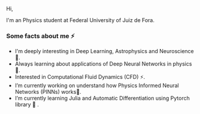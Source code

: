 Hi,

I'm an Physics student at Federal University of Juiz de Fora.  


###  Some facts about me ⚡ 
- I'm deeply interesting in Deep Learning, Astrophysics and Neuroscience 🔭.
- Always learning about applications of Deep Neural Networks in physics 🧐.
- Interested in Computational Fluid Dynamics (CFD) ⚡.
- I’m currently working on understand how Physics Informed Neural Networks (PINNs) works🔭.
- I’m currently learning Julia and Automatic Differentiation using Pytorch library 🌱 .
